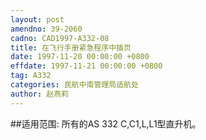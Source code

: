 ```yaml
---
layout: post
amendno: 39-2060
cadno: CAD1997-A332-08
title: 在飞行手册紧急程序中插页
date: 1997-11-20 00:00:00 +0800
effdate: 1997-11-21 00:00:00 +0800
tag: A332
categories: 民航中南管理局适航处
author: 赵燕莉
---
```


##适用范围:
所有的AS 332 C,C1,L,L1型直升机。

